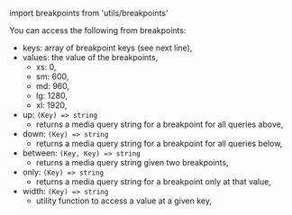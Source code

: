 import breakpoints from 'utils/breakpoints'

You can access the following from breakpoints:
- keys: array of breakpoint keys (see next line),
- values: the value of the breakpoints,
  - xs: 0,
  - sm: 600,
  - md: 960,
  - lg: 1280,
  - xl: 1920,
- up: `(Key) => string`
  - returns a media query string for a breakpoint for all queries above,
- down: `(Key) => string`
  - returns a media query string for a breakpoint for all queries below,
- between: `(Key, Key) => string`
  - returns a media query string given two breakpoints,
- only: `(Key) => string`
  - returns a media query string for a breakpoint only at that value,
- width: `(Key) => string`
  - utility function to access a value at a given key,